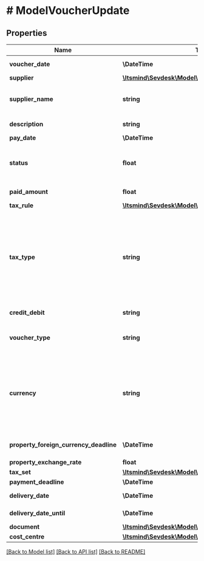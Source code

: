 # # ModelVoucherUpdate

## Properties

Name | Type | Description | Notes
------------ | ------------- | ------------- | -------------
**voucher_date** | **\DateTime** | Needs to be provided as timestamp or dd.mm.yyyy | [optional]
**supplier** | [**\Itsmind\Sevdesk\Model\ModelVoucherSupplier**](ModelVoucherSupplier.md) |  | [optional]
**supplier_name** | **string** | The supplier name.&lt;br&gt;       The value you provide here will determine what supplier name is shown for the voucher in case you did not provide a supplier. | [optional]
**description** | **string** | The description of the voucher. Essentially the voucher number. | [optional]
**pay_date** | **\DateTime** | Needs to be timestamp or dd.mm.yyyy | [optional]
**status** | **float** | &lt;b&gt;Not supported in sevdesk-Update 2.0.&lt;/b&gt;&lt;br&gt;&lt;br&gt;    Please have a look in &lt;a href&#x3D;&#39;#tag/Voucher/Types-and-status-of-vouchers&#39;&gt;status of vouchers&lt;/a&gt;    to see what the different status codes mean | [optional]
**paid_amount** | **float** | Amount which has already been paid for this voucher by the customer | [optional] [readonly]
**tax_rule** | [**\Itsmind\Sevdesk\Model\ModelVoucherTaxRule**](ModelVoucherTaxRule.md) |  | [optional]
**tax_type** | **string** | **Use this in sevdesk-Update 1.0 (instead of taxRule).**  Tax type of the voucher. There are four tax types: 1. default - Umsatzsteuer ausweisen 2. eu - Steuerfreie innergemeinschaftliche Lieferung (Europäische Union) 3. noteu - Steuerschuldnerschaft des Leistungsempfängers (außerhalb EU, z. B. Schweiz) 4. custom - Using custom tax set 5. ss - Not subject to VAT according to §19 1 UStG Tax rates are heavily connected to the tax type used. | [optional]
**credit_debit** | **string** | Defines if your voucher is a credit (C) or debit (D) | [optional]
**voucher_type** | **string** | Type of the voucher. For more information on the different types, check   &lt;a href&#x3D;&#39;#tag/Voucher/Types-and-status-of-vouchers&#39;&gt;this&lt;/a&gt; | [optional]
**currency** | **string** | specifies which currency the voucher should have. Attention: If the currency differs from the default currency stored in the account, then either the \&quot;propertyForeignCurrencyDeadline\&quot; or \&quot;propertyExchangeRate\&quot; parameter must be specified. If both parameters are specified, then the \&quot;propertyForeignCurrencyDeadline\&quot; parameter is preferred | [optional]
**property_foreign_currency_deadline** | **\DateTime** | Defines the exchange rate day and and then the exchange rate is set from sevdesk. Needs to be provided as timestamp or dd.mm.yyyy | [optional]
**property_exchange_rate** | **float** | Defines the exchange rate | [optional]
**tax_set** | [**\Itsmind\Sevdesk\Model\ModelVoucherUpdateTaxSet**](ModelVoucherUpdateTaxSet.md) |  | [optional]
**payment_deadline** | **\DateTime** | Payment deadline of the voucher. | [optional]
**delivery_date** | **\DateTime** | Needs to be provided as timestamp or dd.mm.yyyy | [optional]
**delivery_date_until** | **\DateTime** | Needs to be provided as timestamp or dd.mm.yyyy | [optional]
**document** | [**\Itsmind\Sevdesk\Model\ModelVoucherDocument**](ModelVoucherDocument.md) |  | [optional]
**cost_centre** | [**\Itsmind\Sevdesk\Model\ModelVoucherCostCentre**](ModelVoucherCostCentre.md) |  | [optional]

[[Back to Model list]](../../README.md#models) [[Back to API list]](../../README.md#endpoints) [[Back to README]](../../README.md)
